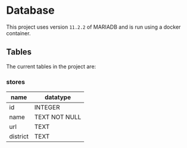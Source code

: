 # Database

This project uses version `11.2.2` of MARIADB and is run using a docker container.

## Tables

The current tables in the project are:

### stores

| name | datatype |
|--|--|
| id | INTEGER |
| name | TEXT NOT NULL |
| url | TEXT |
| district | TEXT |